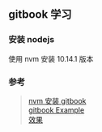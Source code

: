 ## gitbook 学习

### 安装 nodejs

使用 nvm 安装 10.14.1 版本

### 参考

> [nvm 安装 gitbook](https://blog.csdn.net/xhk12345678/article/details/117996204)  
> [gitbook Example](https://github.com/dunwu/gitbook-templates/tree/master/templates/doc-template)  
> [效果](https://dunwu.gitbooks.io/gitbook-notes/content/)

